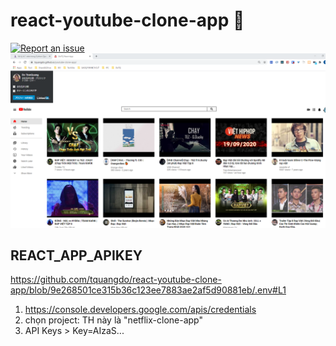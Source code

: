 # react-youtube-clone-app 🚀

[![Report an issue](https://img.shields.io/badge/Support-Issues-green)](https://github.com/tquangdo/react-youtube-clone-app/issues/new)
![demo](demo.png)

## REACT_APP_APIKEY
https://github.com/tquangdo/react-youtube-clone-app/blob/9e268501ce315b36c123ee7883ae2af5d90881eb/.env#L1
1. https://console.developers.google.com/apis/credentials
2. chọn project: TH này là "netflix-clone-app"
3. API Keys > Key=AIzaS...
